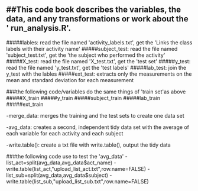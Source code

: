 ##This code book describes the variables, the data, and any transformations or work about the ' run_analysis.R'.
-----------------------------------------------------------------------------------------------------------------
#####lables: read the file named 'activity_labels.txt', get the 'Links the class labels with their activity name'
#####subject_test: read the file named 'subject_test.txt', get the 'the subject who performed the activity'
#####X_test: read the file named 'X_test.txt', get the 'test set'
#####y_test: read the file named 'y_test.txt', get the 'test labels'
#####lab_test: join the y_test with the lables
#####ext_test: extracts only the measurements on the mean and standard deviation for each measurement

###the following code/variables do the same things of 'train set'as above
#####X_train 
#####y_train
#####subject_train 
#####lab_train 
#####ext_train 

-merge_data: merges the training and the test sets to create one data set

-avg_data: creates a second, independent tidy data set with the average of each variable for each activity and each subject

-write.table(): create a txt file with write.table(), output the tidy data

###the following code use to test the 'avg_data'
-list_act=split(avg_data,avg_data$act_name) 
-write.table(list_act,"upload_list_act.txt",row.name=FALSE) 
-list_sub=split(avg_data,avg_data$subject) 
-write.table(list_sub,"upload_list_sub.txt",row.name=FALSE) 
